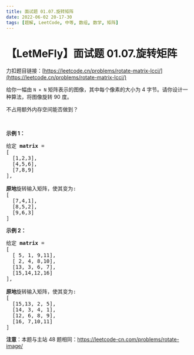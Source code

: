 ```yaml
---
title: 面试题 01.07.旋转矩阵
date: 2022-06-02 20-17-30
tags: [题解, LeetCode, 中等, 数组, 数学, 矩阵]
---
```


# 【LetMeFly】面试题 01.07.旋转矩阵

力扣题目链接：[https://leetcode.cn/problems/rotate-matrix-lcci/](https://leetcode.cn/problems/rotate-matrix-lcci/)

<p>给你一幅由 <code>N × N</code> 矩阵表示的图像，其中每个像素的大小为 4 字节。请你设计一种算法，将图像旋转 90 度。</p>

<p>不占用额外内存空间能否做到？</p>

<p>&nbsp;</p>

<p><strong>示例 1：</strong></p>

<pre>
给定 <strong>matrix</strong> = 
[
  [1,2,3],
  [4,5,6],
  [7,8,9]
],

<strong>原地</strong>旋转输入矩阵，使其变为:
[
  [7,4,1],
  [8,5,2],
  [9,6,3]
]
</pre>

<p><strong>示例 2：</strong></p>

<pre>
给定 <strong>matrix</strong> =
[
  [ 5, 1, 9,11],
  [ 2, 4, 8,10],
  [13, 3, 6, 7],
  [15,14,12,16]
], 

<strong>原地</strong>旋转输入矩阵，使其变为:
[
  [15,13, 2, 5],
  [14, 3, 4, 1],
  [12, 6, 8, 9],
  [16, 7,10,11]
]
</pre>

<p><strong>注意</strong>：本题与主站 48&nbsp;题相同：<a href="https://leetcode-cn.com/problems/rotate-image/">https://leetcode-cn.com/problems/rotate-image/</a></p>


    